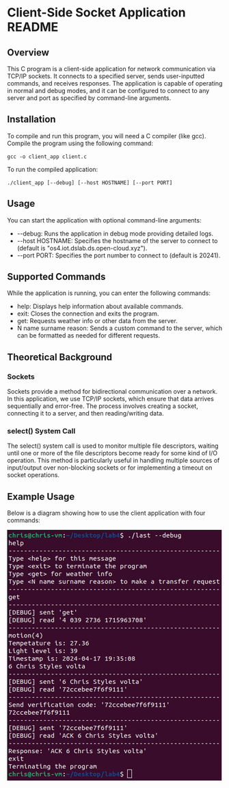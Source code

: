 # Client-Side Socket Application README

## Overview
This C program is a client-side application for network communication via TCP/IP sockets. It connects to a specified server, sends user-inputted commands, and receives responses. The application is capable of operating in normal and debug modes, and it can be configured to connect to any server and port as specified by command-line arguments.

## Installation

To compile and run this program, you will need a C compiler (like gcc). Compile the program using the following command:

```
gcc -o client_app client.c
```

To run the compiled application:

```
./client_app [--debug] [--host HOSTNAME] [--port PORT]
```

## Usage

You can start the application with optional command-line arguments:

- --debug: Runs the application in debug mode providing detailed logs.
- --host HOSTNAME: Specifies the hostname of the server to connect to (default is "os4.iot.dslab.ds.open-cloud.xyz").
- --port PORT: Specifies the port number to connect to (default is 20241).

## Supported Commands

While the application is running, you can enter the following commands:

- help: Displays help information about available commands.
- exit: Closes the connection and exits the program.
- get: Requests weather info or other data from the server.
- N name surname reason: Sends a custom command to the server, which can be formatted as needed for different requests.

## Theoretical Background

### Sockets
Sockets provide a method for bidirectional communication over a network. In this application, we use TCP/IP sockets, which ensure that data arrives sequentially and error-free. The process involves creating a socket, connecting it to a server, and then reading/writing data.

### select() System Call
The select() system call is used to monitor multiple file descriptors, waiting until one or more of the file descriptors become ready for some kind of I/O operation. This method is particularly useful in handling multiple sources of input/output over non-blocking sockets or for implementing a timeout on socket operations.

## Example Usage

Below is a diagram showing how to use the client application with four commands:

![Example Commands](lab4-1.png)
